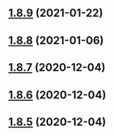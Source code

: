 ## [1.8.9](https://github.com/dds/aoc2019/compare/v1.8.8...v1.8.9) (2021-01-22)



## [1.8.8](https://github.com/dds/aoc2019/compare/v1.8.7...v1.8.8) (2021-01-06)



## [1.8.7](https://github.com/dds/aoc2019/compare/v1.8.6...v1.8.7) (2020-12-04)



## [1.8.6](https://github.com/dds/aoc2019/compare/v1.8.5...v1.8.6) (2020-12-04)



## [1.8.5](https://github.com/dds/aoc2019/compare/v1.8.4...v1.8.5) (2020-12-04)



